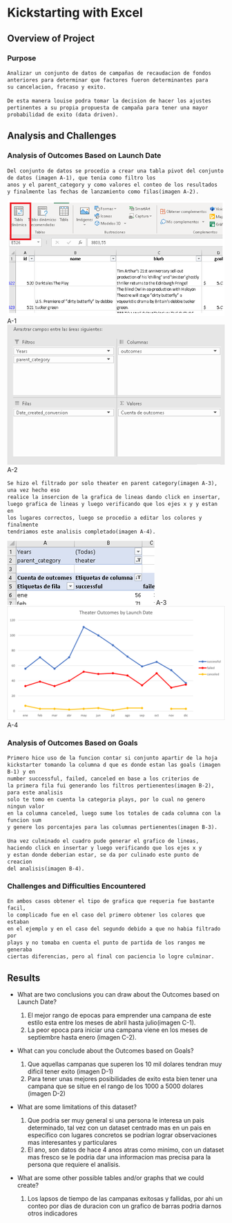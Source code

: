 
# Kickstarting with Excel

## Overview of Project

### Purpose

    Analizar un conjunto de datos de campañas de recaudacion de fondos
    anteriores para determinar que factores fueron determinantes para 
    su cancelacion, fracaso y exito.

    De esta manera louise podra tomar la decision de hacer los ajustes
    pertinentes a su propia propuesta de campaña para tener una mayor
    probabilidad de exito (data driven).

## Analysis and Challenges

### Analysis of Outcomes Based on Launch Date
    Del conjunto de datos se procedio a crear una tabla pivot del conjunto
    de datos (imagen A-1), que tenia como filtro los 
    anos y el parent_category y como valores el conteo de los resultados 
    y finalmente las fechas de lanzamiento como filas(imagen A-2).
  
![](https://github.com/maadpeal/kickstarter-analysis/blob/main/resources/pivot_table.png) A-1
![](https://github.com/maadpeal/kickstarter-analysis/blob/main/resources/pivot_filters.png) A-2

    Se hizo el filtrado por solo theater en parent category(imagen A-3), una vez hecho eso
    realice la insercion de la grafica de lineas dando click en insertar,
    luego grafica de lineas y luego verificando que los ejes x y y estan en
    los lugares correctos, luego se procedio a editar los colores y finalmente
    tendriamos este analisis completado(imagen A-4).
    
![](https://github.com/maadpeal/kickstarter-analysis/blob/main/resources/filter_category.png) A-3
![](https://github.com/maadpeal/kickstarter-analysis/blob/main/resources/Theater_Outcomes_vs_Launch.png) A-4

### Analysis of Outcomes Based on Goals

    Primero hice uso de la funcion contar si conjunto apartir de la hoja
    kickstarter tomando la columna d que es donde estan las goals (imagen B-1) y en 
    number successful, failed, canceled en base a los criterios de
    la primera fila fui generando los filtros pertienentes(imagen B-2), para este analisis
    solo te tomo en cuenta la categoria plays, por lo cual no genero ningun valor 
    en la columna canceled, luego sume los totales de cada columna con la funcion sum
    y genere los porcentajes para las columnas pertienentes(imagen B-3).

    Una vez culminado el cuadro pude generar el grafico de lineas,
    haciendo click en insertar y luego verificando que los ejes x y 
    y estan donde deberian estar, se da por culinado este punto de creacion
    del analisis(imagen B-4).

### Challenges and Difficulties Encountered

    En ambos casos obtener el tipo de grafica que requeria fue bastante facil,
    lo complicado fue en el caso del primero obtener los colores que estaban
    en el ejemplo y en el caso del segundo debido a que no habia filtrado por 
    plays y no tomaba en cuenta el punto de partida de los rangos me generaba 
    ciertas diferencias, pero al final con paciencia lo logre culminar.

## Results

- What are two conclusions you can draw about the Outcomes based on Launch Date?
    1. El mejor rango de epocas para emprender una campana de este estilo esta entre los meses de abril hasta julio(imagen C-1).
    2. La peor epoca para iniciar una campana viene en los meses de septiembre hasta enero (imagen C-2).
    
- What can you conclude about the Outcomes based on Goals?
    1. Que aquellas campanas que superen los 10 mil dolares tendran muy dificil tener exito (imagen D-1)
    2. Para tener unas mejores posibilidades de exito esta bien tener una campana que se situe en el rango de los 1000 a 5000 dolares (imagen D-2)

- What are some limitations of this dataset?
    1. Que podria ser muy general si una persona le interesa un pais determinado, tal vez con un dataset centrado mas en un pais en especifico con lugares concretos se podrian lograr observaciones mas interesantes y particulares
    2. El ano, son datos de hace 4 anos atras como minimo, con un dataset mas fresco se le podria dar una informacion mas precisa para la persona que requiere el analisis.

- What are some other possible tables and/or graphs that we could create?
    1. Los lapsos de tiempo de las campanas exitosas y fallidas, por ahi un conteo por dias de duracion con un grafico de barras podria darnos otros indicadores
